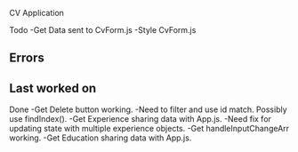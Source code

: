 CV Application

Todo
-Get Data sent to CvForm.js
-Style CvForm.js

Errors
-

Last worked on
-

Done
-Get Delete button working. 
    -Need to filter and use id match. Possibly use findIndex().
-Get Experience sharing data with App.js.
    -Need fix for updating state with multiple experience objects.
-Get handleInputChangeArr working. 
-Get Education sharing data with App.js.